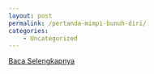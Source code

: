 ```yaml
---
layout: post
permalink: /pertanda-mimpi-bunuh-diri/
categories:
    - Uncategorized
---
```


[Baca Selengkapnya](/09)